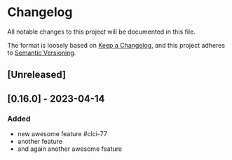 # Changelog

All notable changes to this project will be documented in this file.

The format is loosely based on [Keep a Changelog](https://keepachangelog.com/en/1.1.0/), 
and this project adheres to [Semantic Versioning](https://semver.org/spec/v2.0.0.html).

## [Unreleased]

## [0.16.0] - 2023-04-14

### Added

- new awesome feature #clci-77
- another feature
- and again another awesome feature
